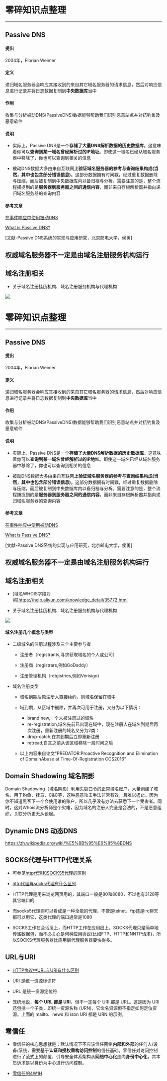 # 零碎知识点整理

------

## Passive DNS
#### 提出
2004年，Florian Weimer
#### 定义
递归域名服务器会响应其接收到的来自其它域名服务器的请求信息，然后对响应信息进行记录并将日志数据复制到**中央数据库**当中
#### 作用
收集与分析被动DNS(PassiveDNS)数据能够帮助我们识别恶意站点并对抗钓鱼及恶意软件
#### 说明
* 实际上，Passive DNS是一个**存储了大量DNS解析数据的历史数据库**。这意味着你可以**查询到某一域名曾经解析过的IP地址**。即使这一域名已经从域名服务器中移除了，你也可以查询到相关的信息

* 被动DNS数据大多由来自互联网**上验证域名服务器的参考与查询结果构成(当然，其中也包含部分错误信息)**。这部分数据拥有时间戳，经过重复数据删除与压缩，而后被复制到中央数据库内以备归档与分析。需要注意的是，整个流程捕捉到的是**服务器到服务器之间的通信内容**，而非来自存根解析器并指向递归域名服务器的查询内容

#### 参考文章
[在事件响应中使用被动DNS](http://bobao.360.cn/learning/detail/2766.html)

[What is Passive DNS?](http://techgenix.com/what-passive-dns/)

[文献-Passive DNS系统的实现与应用研究，北京邮电大学，侯勇]


## 权威域名服务器不一定是由域名注册服务机构运行

## 域名注册相关

* 关于域名注册挂历机构、域名注册服务机构与代理机构

![](http://ouzh4pejg.bkt.clouddn.com/domain_reg.png)



# 零碎知识点整理

------

## Passive DNS
#### 提出
2004年，Florian Weimer
#### 定义
递归域名服务器会响应其接收到的来自其它域名服务器的请求信息，然后对响应信息进行记录并将日志数据复制到**中央数据库**当中
#### 作用
收集与分析被动DNS(PassiveDNS)数据能够帮助我们识别恶意站点并对抗钓鱼及恶意软件
#### 说明
* 实际上，Passive DNS是一个**存储了大量DNS解析数据的历史数据库**。这意味着你可以**查询到某一域名曾经解析过的IP地址**。即使这一域名已经从域名服务器中移除了，你也可以查询到相关的信息

* 被动DNS数据大多由来自互联网**上验证域名服务器的参考与查询结果构成(当然，其中也包含部分错误信息)**。这部分数据拥有时间戳，经过重复数据删除与压缩，而后被复制到中央数据库内以备归档与分析。需要注意的是，整个流程捕捉到的是**服务器到服务器之间的通信内容**，而非来自存根解析器并指向递归域名服务器的查询内容

#### 参考文章
[在事件响应中使用被动DNS](http://bobao.360.cn/learning/detail/2766.html)

[What is Passive DNS?](http://techgenix.com/what-passive-dns/)

[文献-Passive DNS系统的实现与应用研究，北京邮电大学，侯勇]


## 权威域名服务器不一定是由域名注册服务机构运行

## 域名注册相关

* [域名WHOIS字段对照]https://help.aliyun.com/knowledge_detail/35772.html

* 关于域名注册挂历机构、域名注册服务机构与代理机构

![](http://ouzh4pejg.bkt.clouddn.com/domain_reg.png)


#### 域名注册几个概念与类型

* 二级域名的注册过程涉及三个主要参与者
    * 注册者（registrants,寻求获取域名的个人或公司）
    
    * 注册商（registrars,例如GoDaddy）
   
    * 注册管理机构（retgistries,例如Verisign）

* 域名注册类型
    * 域名到期后原注册人直接续约，则域名保留在域中
    * 域到期，从区域中删除，并再次可用于注册，又分为以下情况：
        * brand new,一个未被注册过的域名
        * re-registration,域名先前已出现在域中，现在注册人在域名到期后再次注册，重新注册的域名又分为2类：
        * drop-catch,在其到期后立即重新注册
        * retread,自其之前从该区域移除一段时间之后 
   
    * 以上内容来自论文"PREDATOR:Proactive Recognition and Elimination of DomainAbuse at Time-Of-Registration CCS2016"

## Domain Shadowing 域名阴影
Domain Shadowing（域名阴影）利用失窃口令的正常域名账户，大量创建子域名，用于钓鱼、挂马、C&C等，这种恶意攻击手法非常有效，且难以遏止。因为你不知道黑客下一个会使用谁的账户，所以几乎没有办法去获悉下一个受害者。同时，这对Whois流分析师是个灾难，因为域名的注册人完全是合法的，不是恶意组织，关联分析更无从谈起。

## Dynamic DNS 动态DNS

https://zh.wikipedia.org/wiki/%E5%8B%95%E6%85%8BDNS

                
## SOCKS代理与HTTP代理关系

* 可参见[http代理和SOCKS5代理的区别](https://www.cnblogs.com/sincoolvip/p/7203984.html)

* [http代理与socks代理有什么区别](http://www.360doc.com/content/14/1104/11/2192137_422387241.shtml)

* HTTP代理是用来浏览网页用的，其端口一般是80和8080，不过也有3128等其它端口的
* 而socks5代理则可以看成是一种全能的代理，不管是telnet、ftp还是irc聊天都可以用它，这类代理的端口通常是1080

* SOCKS工作在会话层上，而HTTP工作在应用层上，SOCKS代理只是简单地传递数据包，而不必关心是何种应用协议(比如FTP、HTTP和NNTP请求)，所以SOCKS代理服务器比应用层代理服务器要快得多。


## URL与URI

* [HTTP协议中URL与URI有什么区别](https://www.zhihu.com/question/21950864)


* URI 是统一资源标识符
* URL 是统一资源定位符
* 笼统地说，**每个 URL 都是 URI**，但不一定每个 URI 都是 URL。这是因为 URI 还包括一个子类，即统一资源名称 (URN)，它命名资源但不指定如何定位资源。上面的 mailto、news 和 isbn URI 都是 URN 的示例。


## 零信任

* 零信任的核心思想就是：默认情况下不应该信任网络**内部和外部**的任何人/设备/系统，需要基于**认证和授权重构访问控制**的信任基础。零信任对访问控制进行了范式上的颠覆，引导安全体系架构从**网络中心化**走向**身份中心化**，其本质诉求是以身份为中心进行访问控制。

* [零信任的4W1H](http://m.it168.com/detailText.html?id=5011805)


